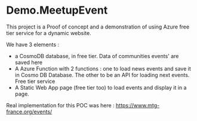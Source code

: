 # Demo.MeetupEvent

This project is a Proof of concept and a demonstration of using Azure free tier service for a dynamic website.

We have 3 elements :
- a CosmoDB database, in free tier. Data of communities events' are saved here
- A Azure Function with 2 functions : one to load news events and save it in Cosmo DB Database. The other to be an API for loading next events. Free tier service
- A Static Web App page (free tier too) to load events and display it in a page.

Real implementation for this POC was here : https://www.mtg-france.org/events/
